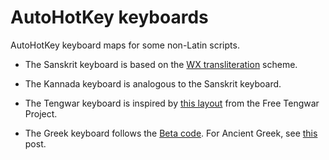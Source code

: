 # AutoHotKey keyboards

AutoHotKey keyboard maps for some non-Latin scripts.

- The Sanskrit keyboard is based on the [WX transliteration](https://en.wikipedia.org/wiki/WX_notation) scheme.

- The Kannada keyboard is analogous to the Sanskrit keyboard.

- The Tengwar keyboard is inspired by [this layout](https://freetengwar.sourceforge.net/keylayouts.html) from the Free Tengwar Project.

- The Greek keyboard follows the [Beta code](https://en.wikipedia.org/wiki/Beta_Code). For Ancient Greek, see [this](https://www.autohotkey.com/boards/viewtopic.php?style=2&f=6&t=56260) post.
